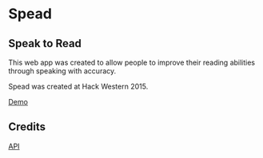 Spead
=====

Speak to Read
--------------

This web app was created to allow people to improve their reading abilities through speaking with accuracy.

Spead was created at Hack Western 2015.

[Demo](http://spead.paulkr.com)

Credits
-------

[API](https://www.google.com/intl/en/chrome/demos/speech.html)